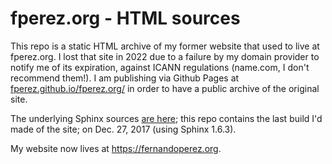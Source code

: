 # fperez.org - HTML sources

This repo is a static HTML archive of my former website that used to live at fperez.org. I lost that site in 2022 due to a failure by my domain provider to notify me of its expiration, against ICANN regulations (name.com, I don't recommend them!).  I am publishing via  Github Pages at [fperez.github.io/fperez.org/](https://fperez.github.io/fperez.org) in order to have a public archive of the original site.

The underlying Sphinx sources [are here](https://github.com/fperez/fperez.org-src); this repo contains the last build I'd made of the site; on Dec. 27, 2017 (using Sphinx 1.6.3).

My website now lives at https://fernandoperez.org.
